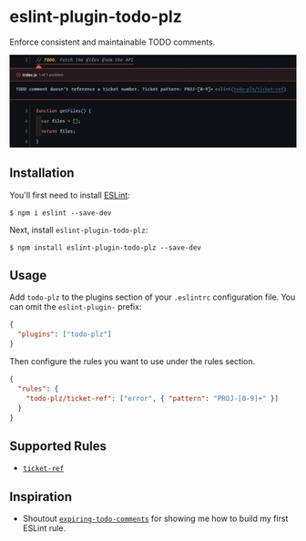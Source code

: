 # eslint-plugin-todo-plz

Enforce consistent and maintainable TODO comments.

![Screenshot](.github/assets/screenshot.png)

## Installation

You'll first need to install [ESLint](http://eslint.org):

```
$ npm i eslint --save-dev
```

Next, install `eslint-plugin-todo-plz`:

```
$ npm install eslint-plugin-todo-plz --save-dev
```

## Usage

Add `todo-plz` to the plugins section of your `.eslintrc` configuration file. You can omit the `eslint-plugin-` prefix:

```json
{
  "plugins": ["todo-plz"]
}
```

Then configure the rules you want to use under the rules section.

```json
{
  "rules": {
    "todo-plz/ticket-ref": ["error", { "pattern": "PROJ-[0-9]+" }]
  }
}
```

## Supported Rules

- [`ticket-ref`](docs/rules/ticket-ref.md)

## Inspiration

- Shoutout [`expiring-todo-comments`](https://github.com/sindresorhus/eslint-plugin-unicorn/blob/master/docs/rules/expiring-todo-comments.md) for showing me how to build my first ESLint rule.
